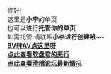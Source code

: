 你好!  
这里是**小李**的单页  
也可以进行**托管你的单页**  
如需托管,请联系**小李进行创建哦~~**  
[**BV转AV点这里呀**](/bilibili/bv_to_av.html)  
[**点此查看软盘君的恶行**](/sbfloppy/index.html)  
[**点此查看滑稽论坛最新情况**](/hjbbs/)
